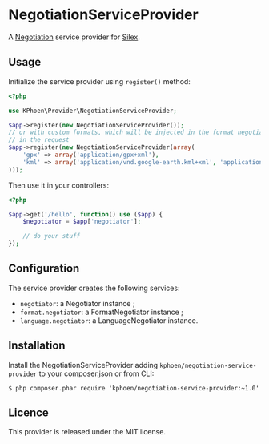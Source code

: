 NegotiationServiceProvider
==========================

A [Negotiation](https://github.com/willdurand/Negotiation/) service provider for [Silex](http://silex.sensiolabs.org/).


## Usage

Initialize the service provider using `register()` method:

```php
<?php

use KPhoen\Provider\NegotiationServiceProvider;

$app->register(new NegotiationServiceProvider());
// or with custom formats, which will be injected in the format negotiator and
// in the request
$app->register(new NegotiationServiceProvider(array(
    'gpx' => array('application/gpx+xml'),
    'kml' => array('application/vnd.google-earth.kml+xml', 'application/vnd.google-earth.kmz'),
)));
```

Then use it in your controllers:

```php
<?php

$app->get('/hello', function() use ($app) {
    $negotiator = $app['negotiator'];

    // do your stuff
});
```


## Configuration

The service provider creates the following services:

  * `negotiator`: a Negotiator instance ;
  * `format.negotiator`: a FormatNegotiator instance ;
  * `language.negotiator`: a LanguageNegotiator instance.


## Installation

Install the NegotiationServiceProvider adding `kphoen/negotiation-service-provider` to your composer.json or from CLI:

```
$ php composer.phar require 'kphoen/negotiation-service-provider:~1.0'
```


## Licence

This provider is released under the MIT license.
